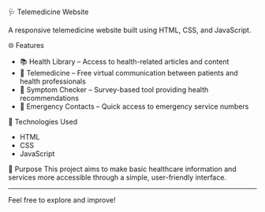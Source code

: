 🩺 Telemedicine Website

A responsive telemedicine website built using HTML, CSS, and JavaScript.

 🌐 Features
- 📚 Health Library – Access to health-related articles and content  
- 💬 Telemedicine – Free virtual communication between patients and health professionals  
- 🩻 Symptom Checker – Survey-based tool providing health recommendations  
- 🚨 Emergency Contacts – Quick access to emergency service numbers

 📁 Technologies Used
- HTML  
- CSS  
- JavaScript

🎯 Purpose
This project aims to make basic healthcare information and services more accessible through a simple, user-friendly interface.

---

Feel free to explore and improve!
